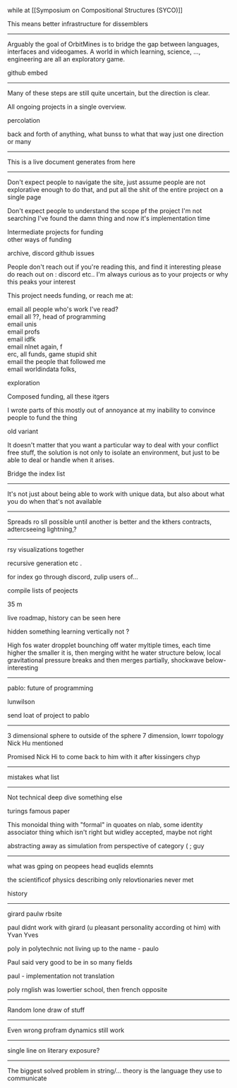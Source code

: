 while at [[Symposium on Compositional Structures (SYCO)]]

This means better infrastructure for dissemblers

---

Arguably the goal of OrbitMines is to bridge the gap between languages, interfaces and videogames. A world in which learning, science, ..., engineering are all an exploratory game.  
  
github embed

---

Many of these steps are still quite uncertain, but the direction is clear.  
  
All ongoing projects in a single overview.  
  
  
percolation  
  
back and forth of anything, what bunss to what that way just one direction or many

---

This is a live document generates from here

---

Don't expect people to navigate the site, just assume people are not explorative enough to do that, and put all the shit of the entire project on a single page  
  
Don't expect people to understand the scope pf the project I'm not searching I've found the damn thing and now it's implementation time  
  
Intermediate projects for funding  
other ways of funding  
  
archive, discord github issues  
  
  
People don't reach out if you're reading this, and find it interesting please do reach out on : discord etc.. I'm always curious as to your projects or why this peaks your interest  
  
This project needs funding, or reach me at:  
  
  
email all people who's work I've read?  
email all ??, head of programming  
email unis  
email profs  
email idfk  
email nlnet again, f  
erc, all funds, game stupid shit  
email the people that followed me  
email worldindata folks,  
  
exploration  
  
Composed funding, all these itgers  
  
  
I wrote parts of this mostly out of annoyance at my inability to convince people to fund the thing  
  
old variant  
  
It doesn't matter that you want a particular way to deal with your conflict free stuff, the solution is not only to isolate an environment, but just to be able to deal or handle when it arises.  
  
Bridge the index list

---

It's not just about being able to work with unique data, but also about what you do when that's not available

---

Spreads ro sll possible until another is better and the kthers contracts, adtercseeing lightning,?

---

rsy visualizations together  
  
recursive generation etc .  
  
for index go through discord, zulip users of...  
  
compile lists of peojects  
  
  
35 m  
  
live roadmap, history can be seen here  
  
  
hidden something learning vertically not ?  
  
  
High fos water dropplet bounching off water myltiple times, each time higher the smaller it is, then merging witht he water structure below, local gravitational pressure breaks and then merges partially, shockwave below- interesting

---

pablo:
future of programming  
  
lunwilson  
  
send loat of project to pablo

---

3 dimensional sphere to outside of the sphere 7 dimension, lowrr topology Nick Hu mentioned  
  
Promised Nick Hi to come back to him with it after kissingers chyp

---

mistakes what list

---

Not technical deep dive something else  
  
turings famous paper  
  
  
This monoidal thing with "formal" in quoates on nlab, some identity associator thing which isn't right but widley accepted, maybe not right  
  
  
abstracting away as simulation from perspective of category ( ; guy

---

what was gping on peopees head euqlids elemnts  
  
the scientificof physics describing only relovtionaries never met  
  
history

---

girard paulw rbsite  
  
paul didnt work with girard (u pleasant personality according ot him) with Yvan Yves  
  
poly in polytechnic not living up to the name - paulo  
  
Paul said very good to be in so many fields  
  
paul - implementation not translation  
  
poly rnglish was lowertier school, then french opposite

---

Random lone draw of stuff

---

Even wrong profram dynamics still work

---

single line on literary exposure?

---

The biggest solved problem in string/... theory is the language they use to communicate